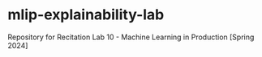 # mlip-explainability-lab
Repository for Recitation Lab 10 - Machine Learning in Production [Spring 2024]
